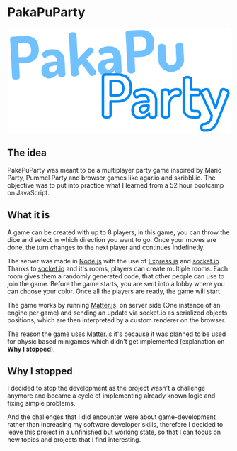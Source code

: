# PakaPuParty
![](https://github.com/MiltonEBR/PakaPuParty/blob/main/readmelogo.png)
## The idea
PakaPuParty was meant to be a multiplayer party game inspired by Mario Party, Pummel Party and browser games like agar.io and skribbl.io.
The objective was to put into practice what I learned from a 52 hour bootcamp on JavaScript.

## What it is
A game can be created with up to 8 players, in this game, you can throw the dice and select in which direction you want to go. Once your moves are done, the turn changes to the next player and continues indefinetly.

The server was made in [Node.js](https://nodejs.org) with the use of [Express.js](https://expressjs.com) and [socket.io](https://socket.io/). Thanks to [socket.io](https://socket.io/) and it's rooms, players can create multiple rooms. Each room gives them a randomly generated code, that other people can use to join the game.
Before the game starts, you are sent into a lobby where you can choose your color. Once all the players are ready, the game will start.

The game works by running [Matter.js](https://brm.io/matter-js/). on server side (One instance of an engine per game) and sending an update via socket.io as serialized objects positions, which are then interpreted by a custom renderer on the browser.

The reason the game uses [Matter.js](https://brm.io/matter-js/) it's because it was planned to be used for physic based minigames which didn't get implemented (explanation on **Why I stopped**).

## Why I stopped

I decided to stop the development as the project wasn't a challenge anymore and became a cycle of implementing already known logic and fixing simple problems.

And the challenges that I did encounter were about game-development rather than increasing my software developer skills, therefore I decided to leave this project in a unfinished but working state, so that I can focus on new topics and projects that I find interesting.